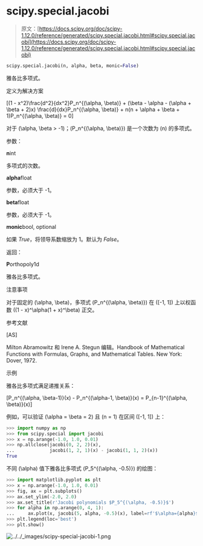 # scipy.special.jacobi

> 原文：[https://docs.scipy.org/doc/scipy-1.12.0/reference/generated/scipy.special.jacobi.html#scipy.special.jacobi](https://docs.scipy.org/doc/scipy-1.12.0/reference/generated/scipy.special.jacobi.html#scipy.special.jacobi)

```py
scipy.special.jacobi(n, alpha, beta, monic=False)
```

雅各比多项式。

定义为解决方案

\[(1 - x^2)\frac{d^2}{dx^2}P_n^{(\alpha, \beta)} + (\beta - \alpha - (\alpha + \beta + 2)x) \frac{d}{dx}P_n^{(\alpha, \beta)} + n(n + \alpha + \beta + 1)P_n^{(\alpha, \beta)} = 0\]

对于 \(\alpha, \beta > -1\)；\(P_n^{(\alpha, \beta)}\) 是一个次数为 \(n\) 的多项式。

参数：

**n**int

多项式的次数。

**alpha**float

参数，必须大于 -1。

**beta**float

参数，必须大于 -1。

**monic**bool, optional

如果 *True*，将领导系数缩放为 1。默认为 *False*。

返回：

**P**orthopoly1d

雅各比多项式。

注意事项

对于固定的 \(\alpha, \beta\)，多项式 \(P_n^{(\alpha, \beta)}\) 在 \([-1, 1]\) 上以权函数 \((1 - x)^\alpha(1 + x)^\beta\) 正交。

参考文献

[AS]

Milton Abramowitz 和 Irene A. Stegun 编辑。Handbook of Mathematical Functions with Formulas, Graphs, and Mathematical Tables. New York: Dover, 1972.

示例

雅各比多项式满足递推关系：

\[P_n^{(\alpha, \beta-1)}(x) - P_n^{(\alpha-1, \beta)}(x) = P_{n-1}^{(\alpha, \beta)}(x)\]

例如，可以验证 \(\alpha = \beta = 2\) 且 \(n = 1\) 在区间 \([-1, 1]\) 上：

```py
>>> import numpy as np
>>> from scipy.special import jacobi
>>> x = np.arange(-1.0, 1.0, 0.01)
>>> np.allclose(jacobi(0, 2, 2)(x),
...             jacobi(1, 2, 1)(x) - jacobi(1, 1, 2)(x))
True 
```

不同 \(\alpha\) 值下雅各比多项式 \(P_5^{(\alpha, -0.5)}\) 的绘图：

```py
>>> import matplotlib.pyplot as plt
>>> x = np.arange(-1.0, 1.0, 0.01)
>>> fig, ax = plt.subplots()
>>> ax.set_ylim(-2.0, 2.0)
>>> ax.set_title(r'Jacobi polynomials $P_5^{(\alpha, -0.5)}$')
>>> for alpha in np.arange(0, 4, 1):
...     ax.plot(x, jacobi(5, alpha, -0.5)(x), label=rf'$\alpha={alpha}$')
>>> plt.legend(loc='best')
>>> plt.show() 
```

![../../_images/scipy-special-jacobi-1.png](../Images/1912e6e562cbee79eff32783d731a2a6.png)
